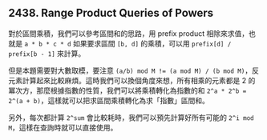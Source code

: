 ## 2438. Range Product Queries of Powers

對於區間乘積，我們可以參考區間和的思路，用 prefix product 相除來求值，也就是 `a * b * c * d` 如果要求區間 `[b, d]` 的乘積，可以用 `prefix[d] / prefix[b - 1]` 來計算。

但是本題需要對大數取模，要注意 `(a/b) mod M != (a mod M) / (b mod M)`，反元素計算起來比較麻煩。這時我們可以換個角度來想，所有相乘的元素都是 2 的冪次方，那麼根據指數的性質，我們可以將乘積轉化為指數的和 `2^a * 2^b = 2^(a + b)`，這樣就可以把求區間乘積轉化為求「指數」區間和。

另外，每次都計算 `2^sum` 會比較耗時，我們可以預先計算好所有可能的 `2^i mod M`，這樣在查詢時就可以直接使用。
